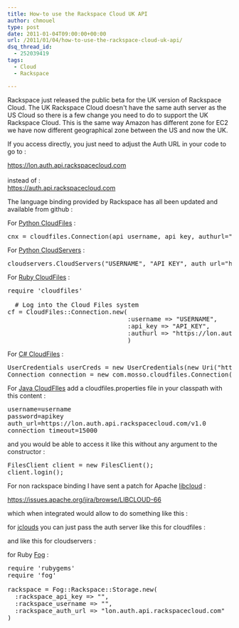 ```yaml
---
title: How-to use the Rackspace Cloud UK API
author: chmouel
type: post
date: 2011-01-04T09:00:00+00:00
url: /2011/01/04/how-to-use-the-rackspace-cloud-uk-api/
dsq_thread_id:
  - 252039419
tags:
  - Cloud
  - Rackspace

---
```

Rackspace just released the public beta for the UK version of Rackspace Cloud. The UK Rackspace Cloud doesn't have the same auth server as the US Cloud so there is a few change you need to do to support the UK Rackspace Cloud. This is the same way Amazon has different zone for EC2 we have now different geographical zone between the US and now the UK.

If you access directly, you just need to adjust the Auth URL in your code to go to :

[https://lon.auth.api.rackspacecloud.com  
][1]  
instead of :  
<https://auth.api.rackspacecloud.com>

The language binding provided by Rackspace has all been updated and available from github :

For [Python CloudFiles][2] :

<pre lang="python">cnx = cloudfiles.Connection(api_username, api_key, authurl="https://lon.auth.api.rackspacecloud.com/v1.0)
</pre>

For [Python CloudServers][3] :

<pre lang="python">cloudservers.CloudServers("USERNAME", "API_KEY", auth_url="https://lon.auth.api.rackspacecloud.com/v1.0")
</pre>

For [Ruby CloudFiles][4] :

<pre lang="ruby">require 'cloudfiles'

  # Log into the Cloud Files system
cf = CloudFiles::Connection.new(
                                :username => "USERNAME",
                                :api_key => "API_KEY",
                                :authurl => "https://lon.auth.api.rackspacecloud.com/v1.0"
                                )
</pre>

For [C# CloudFiles][5] :

<pre lang="csharp">UserCredentials userCreds = new UserCredentials(new Uri("https://lon.auth.api.rackspacecloud.com/v1.0"), username, api_key, null, null);
Connection connection = new com.mosso.cloudfiles.Connection(userCreds);
</pre>

For [Java CloudFIles][6] add a cloudfiles.properties file in your classpath with this content :

<pre lang="ini">username=username
password=apikey
auth_url=https://lon.auth.api.rackspacecloud.com/v1.0
connection_timeout=15000
</pre>

and you would be able to access it like this without any argument to the constructor :

<pre lang="java">FilesClient client = new FilesClient();
client.login();
</pre>

For non rackspace binding I have sent a patch for Apache [libcloud][7] :

<https://issues.apache.org/jira/browse/LIBCLOUD-66>

which when integrated would allow to do something like this :



for [jclouds][8] you can just pass the auth server like this for cloudfiles :



and like this for cloudservers :



for Ruby [Fog][9] :

<pre lang="ruby">require 'rubygems'
require 'fog'

rackspace = Fog::Rackspace::Storage.new(
  :rackspace_api_key => "",
  :rackspace_username => "",
  :rackspace_auth_url => "lon.auth.api.rackspacecloud.com"
)
</pre>

 [1]: https://lon.auth.api.rackspacecloud.com
 [2]: https://github.com/rackspace/python-cloudfiles
 [3]: http://packages.python.org/python-cloudservers
 [4]: https://github.com/rackspace/ruby-cloudfiles
 [5]: https://github.com/rackspace/csharp-cloudfiles
 [6]: https://github.com/rackspace/java-cloudfiles
 [7]: http://incubator.apache.org/libcloud/
 [8]: http://code.google.com/p/jclouds/
 [9]: https://github.com/geemus/fog/